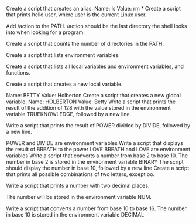 Create a script that creates an alias.
Name: ls
Value: rm *
Create a script that prints hello user, where user is the current Linux user.

Add /action to the PATH. /action should be the last directory the shell looks into when looking for a program.

Create a script that counts the number of directories in the PATH.

Create a script that lists environment variables.

Create a script that lists all local variables and environment variables, and functions.

Create a script that creates a new local variable.

Name: BETTY
Value: Holberton
Create a script that creates a new global variable.
Name: HOLBERTON
Value: Betty
Write a script that prints the result of the addition of 128 with the value stored in the environment variable TRUEKNOWLEDGE, followed by a new line.

Write a script that prints the result of POWER divided by DIVIDE, followed by a new line.

POWER and DIVIDE are environment variables
Write a script that displays the result of BREATH to the power LOVE
BREATH and LOVE are environment variables
Write a script that converts a number from base 2 to base 10.
The number in base 2 is stored in the environment variable BINARY
The script should display the number in base 10, followed by a new line
Create a script that prints all possible combinations of two letters, except oo.

Write a script that prints a number with two decimal places.

The number will be stored in the environment variable NUM.

Write a script that converts a number from base 10 to base 16.
The number in base 10 is stored in the environment variable DECIMAL
